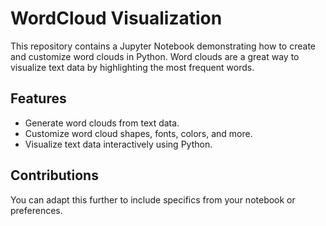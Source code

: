 # WordCloud Visualization

This repository contains a Jupyter Notebook demonstrating how to create and customize word clouds in Python. Word clouds are a great way to visualize text data by highlighting the most frequent words.

## Features
- Generate word clouds from text data.
- Customize word cloud shapes, fonts, colors, and more.
- Visualize text data interactively using Python.

## Contributions

You can adapt this further to include specifics from your notebook or preferences. 

